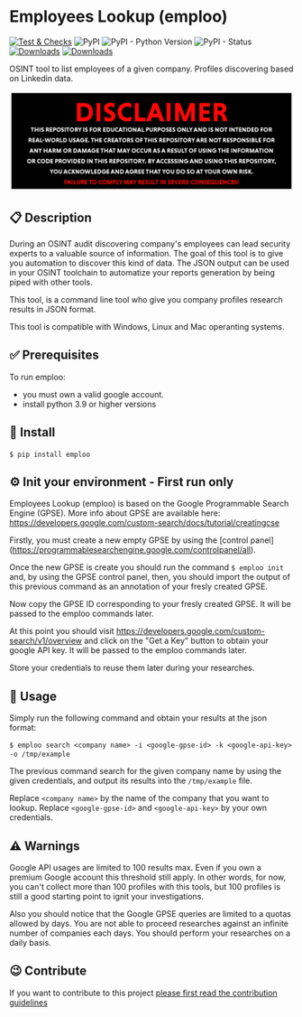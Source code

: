 # Employees Lookup (emploo)

[![Test & Checks](https://github.com/4383/emploo/actions/workflows/main.yml/badge.svg)](https://github.com/4383/emploo/actions/workflows/main.yml)
![PyPI](https://img.shields.io/pypi/v/emploo.svg)
![PyPI - Python Version](https://img.shields.io/pypi/pyversions/emploo.svg)
![PyPI - Status](https://img.shields.io/pypi/status/emploo.svg)
[![Downloads](https://pepy.tech/badge/emploo)](https://pepy.tech/project/emploo)
[![Downloads](https://pepy.tech/badge/emploo/month)](https://pepy.tech/project/emploo/month)

OSINT tool to list employees of a given company. Profiles discovering
based on Linkedin data.

<img src="https://github.com/4383/emploo/blob/main/disclaimer.png" width="600" alt="C#" />

## 📋 Description

During an OSINT audit discovering company's employees can lead security
experts to a valuable source of information. The goal of this tool is to
give you automation to discover this kind of data. The JSON output
can be used in your OSINT toolchain to automatize your reports generation by
being piped with other tools.

This tool, is a command line tool who give you company profiles research
results in JSON format.

This tool is compatible with Windows, Linux and Mac operanting systems.

## ✅ Prerequisites

To run emploo:
- you must own a valid google account.
- install python 3.9 or higher versions

## 💾 Install

```
$ pip install emploo
```

## ⚙️  Init your environment - First run only

Employees Lookup (emploo) is based on the Google Programmable Search Engine
(GPSE). More info about GPSE are available here:
https://developers.google.com/custom-search/docs/tutorial/creatingcse

Firstly, you must create a new empty GPSE by using the
[control panel] (https://programmablesearchengine.google.com/controlpanel/all).

Once the new GPSE is create you should run the command `$ emploo init` and,
by using the GPSE control panel, then, you should import the output of this
previous command as an annotation of your fresly created GPSE.

Now copy the GPSE ID corresponding to your fresly created GPSE. It will be
passed to the emploo commands later.

At this point you should visit https://developers.google.com/custom-search/v1/overview
and click on the "Get a Key" button to obtain your google API key. It will be
passed to the emploo commands later.

Store your credentials to reuse them later during your researches.

## 🚀 Usage

Simply run the following command and obtain your results at the json format:

```
$ emploo search <company name> -i <google-gpse-id> -k <google-api-key> -o /tmp/example
```

The previous command search for the given company name by using the given
credentials, and output its results into the `/tmp/example` file.

Replace `<company name>` by the name of the company that you want to lookup.
Replace `<google-gpse-id>` and `<google-api-key>` by your own credentials.

## ⚠️  Warnings

Google API usages are limited to 100 results max. Even if you own a premium
Google account this threshold still apply. In other words, for now, you can't
collect more than 100 profiles with this tools, but 100 profiles is still a
good starting point to ignit your investigations.

Also you should notice that the Google GPSE queries are limited to a quotas
allowed by days. You are not able to proceed researches against an infinite
number of companies each days. You should perform your researches on a daily
basis.

## 😉 Contribute

If you want to contribute to this project
[please first read the contribution guidelines](CONTRIBUTING.md)
